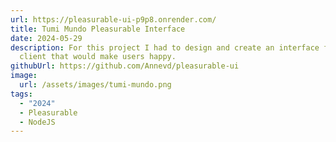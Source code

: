 ```yaml
---
url: https://pleasurable-ui-p9p8.onrender.com/
title: Tumi Mundo Pleasurable Interface
date: 2024-05-29
description: For this project I had to design and create an interface for a
  client that would make users happy.
githubUrl: https://github.com/Annevd/pleasurable-ui
image:
  url: /assets/images/tumi-mundo.png
tags:
  - "2024"
  - Pleasurable
  - NodeJS
---
```

